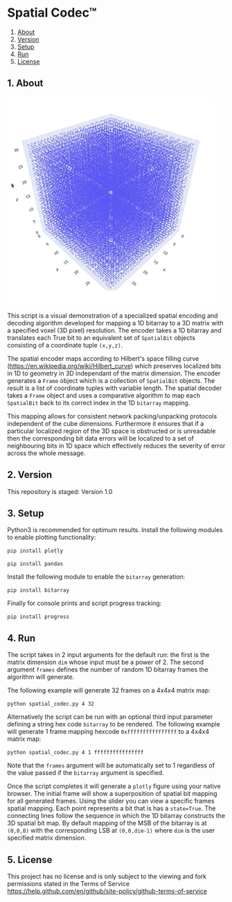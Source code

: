 # Spatial Codec™

1. [ About ](#about)
2. [ Version ](#version)
3. [ Setup ](#setup)
4. [ Run ](#run)
5. [ License ](#lic)


<a name="about"></a>

## 1. About

![](3DFractal.gif)

This script is a visual demonstration of a specialized spatial encoding and decoding algorithm developed for mapping a 1D bitarray to a 3D matrix with a specified voxel (3D pixel) resolution. The encoder takes a 1D bitarray and translates each True bit to an equivalent set of `SpatialBit` objects consisting of a coordinate tuple `(x,y,z)`. 

The spatial encoder maps according to Hilbert's space filling curve (https://en.wikipedia.org/wiki/Hilbert_curve) which preserves localized bits in 1D to geometry in 3D independant of the matrix dimension. The encoder generates a `Frame` object which is a collection of `SpatialBit` objects. The result is a list of coordinate tuples with variable length. The spatial decoder takes a `Frame` object and uses a comparative algorithm to map each `SpatialBit` back to its correct index in the 1D `bitarray` mapping.

This mapping allows for consistent network packing/unpacking protocols independent of the cube dimensions. Furthermore it ensures that if a particular localized region of the 3D space is obstructed or is unreadable then the corresponding bit data errors will be localized to a set of neighbouring bits in 1D space which effectively reduces the severity of error across the whole message.


<a name="version"></a>

## 2. Version
This repository is staged: Version 1.0


<a name="setup"></a>

## 3. Setup
Python3 is recommended for optimum results. Install the following modules to enable plotting functionality:
```
pip install plotly
```
```
pip install pandas
```
Install the following module to enable the `bitarray` generation:
```
pip install bitarray
```
Finally for console prints and script progress tracking:
```
pip install progress
```

<a name="run"></a>

## 4. Run

The script takes in 2 input arguments for the default run: the first is the matrix dimension `dim` whose input must be a power of 2. The second argument `frames` defines the number of random 1D bitarray frames the algorithm will generate.

The following example will generate 32 frames on a 4x4x4 matrix map:
```
python spatial_codec.py 4 32
```

Alternatively the script can be run with an optional third input parameter defining a string hex code `bitarray` to be rendered. The following example will generate 1 frame mapping hexcode `0xffffffffffffffff` to a 4x4x4 matrix map:
```
python spatial_codec.py 4 1 ffffffffffffffff
```
Note that the `frames` argument will be automatically set to 1 regardless of the value passed if the `bitarray` argument is specified.

Once the script completes it will generate a `plotly` figure using your native browser. The initial frame will show a superposition of spatial bit mapping for all generated frames. Using the slider you can view a specific frames spatial mapping. Each point represents a bit that is has a `state=True`. The connecting lines follow the sequence in which the 1D bitarray constructs the 3D spatial bit map. By default mapping of the MSB of the bitarray is at `(0,0,0)` with the corresponding LSB at `(0,0,dim-1)` where `dim` is the user specified matrix dimension.


<a name="lic"></a>

## 5. License

This project has no license and is only subject to the viewing and fork permissions stated in the Terms of Service https://help.github.com/en/github/site-policy/github-terms-of-service

